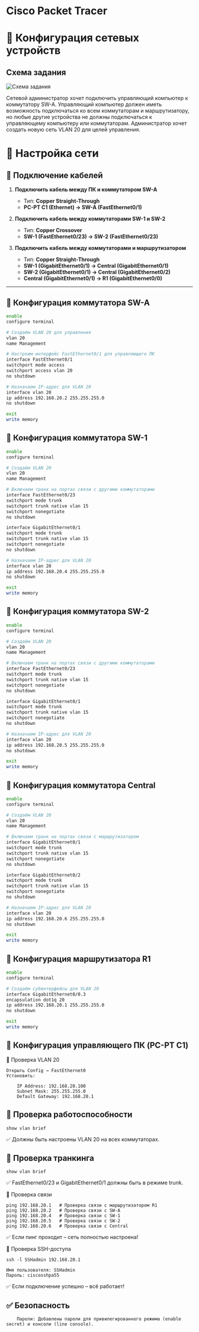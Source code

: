 # Cisco Packet Tracer 
# 📡 Конфигурация сетевых устройств
## Схема задания
![Схема задания](https://github.com/vit81g/Cybersecurity_HSE/blob/main/HomeWorks/Network%20and%20System%20Security/HW20/map.jpg)

Сетевой администратор хочет подключить управляющий компьютер к коммутатору SW-A. Управляющий компьютер должен иметь возможность подключаться ко всем коммутаторам и маршрутизатору, но любые другие  устройства не должны подключаться к управляющему компьютеру или коммутаторам. Администратор хочет создать новую сеть VLAN 20 для целей управления.

# 📌 Настройка сети

## **🔹 Подключение кабелей**
1. **Подключить кабель между ПК и коммутатором SW-A**  
   - Тип: **Copper Straight-Through**  
   - **PC-PT C1 (Ethernet) → SW-A (FastEthernet0/1)**  

2. **Подключить кабель между коммутаторами SW-1 и SW-2**  
   - Тип: **Copper Crossover**  
   - **SW-1 (FastEthernet0/23) → SW-2 (FastEthernet0/23)**  

3. **Подключить кабель между коммутаторами и маршрутизатором**  
   - Тип: **Copper Straight-Through**  
   - **SW-1 (GigabitEthernet0/1) → Central (GigabitEthernet0/1)**  
   - **SW-2 (GigabitEthernet0/1) → Central (GigabitEthernet0/2)**  
   - **Central (GigabitEthernet0/1) → R1 (GigabitEthernet0/0)**  

---

## **🔹 Конфигурация коммутатора SW-A**
```bash
enable
configure terminal

# Создаём VLAN 20 для управления
vlan 20
name Management

# Настроим интерфейс FastEthernet0/1 для управляющего ПК
interface FastEthernet0/1
switchport mode access
switchport access vlan 20
no shutdown

# Назначаем IP-адрес для VLAN 20
interface vlan 20
ip address 192.168.20.2 255.255.255.0
no shutdown

exit
write memory
```

## **🔹 Конфигурация коммутатора SW-1**
```bash
enable
configure terminal

# Создаём VLAN 20
vlan 20
name Management

# Включаем транк на портах связи с другими коммутаторами
interface FastEthernet0/23
switchport mode trunk
switchport trunk native vlan 15
switchport nonegotiate
no shutdown

interface GigabitEthernet0/1
switchport mode trunk
switchport trunk native vlan 15
switchport nonegotiate
no shutdown

# Назначаем IP-адрес для VLAN 20
interface vlan 20
ip address 192.168.20.4 255.255.255.0
no shutdown

exit
write memory
```

## **🔹 Конфигурация коммутатора SW-2**
```bash
enable
configure terminal

# Создаём VLAN 20
vlan 20
name Management

# Включаем транк на портах связи с другими коммутаторами
interface FastEthernet0/23
switchport mode trunk
switchport trunk native vlan 15
switchport nonegotiate
no shutdown

interface GigabitEthernet0/1
switchport mode trunk
switchport trunk native vlan 15
switchport nonegotiate
no shutdown

# Назначаем IP-адрес для VLAN 20
interface vlan 20
ip address 192.168.20.5 255.255.255.0
no shutdown

exit
write memory

```

## **🔹 Конфигурация коммутатора Central**
```bash
enable
configure terminal

# Создаём VLAN 20
vlan 20
name Management

# Включаем транк на портах связи с маршрутизатором
interface GigabitEthernet0/1
switchport mode trunk
switchport trunk native vlan 15
switchport nonegotiate
no shutdown

interface GigabitEthernet0/2
switchport mode trunk
switchport trunk native vlan 15
switchport nonegotiate
no shutdown

# Назначаем IP-адрес для VLAN 20
interface vlan 20
ip address 192.168.20.6 255.255.255.0
no shutdown

exit
write memory

```


## **🔹 Конфигурация маршрутизатора R1**
```bash
enable
configure terminal

# Создаём субинтерфейсы для VLAN 20
interface GigabitEthernet0/0.3
encapsulation dot1q 20
ip address 192.168.20.1 255.255.255.0
no shutdown

exit
write memory

```

## **🔹 Конфигурация управляющего ПК (PC-PT C1)**
📌 Проверка VLAN 20
```plaintext
Открыть Config → FastEthernet0
Установить:

    IP Address: 192.168.20.100
    Subnet Mask: 255.255.255.0
    Default Gateway: 192.168.20.1
```

## **🔹 Проверка работоспособности**
```plaintext
show vlan brief
```
✅ Должны быть настроены VLAN 20 на всех коммутаторах.

## **🔹 Проверка транкинга**
```plaintext
show vlan brief
```
✅ FastEthernet0/23 и GigabitEthernet0/1 должны быть в режиме trunk.

📌 Проверка связи
```plaintext
ping 192.168.20.1   # Проверка связи с маршрутизатором R1
ping 192.168.20.2   # Проверка связи с SW-A
ping 192.168.20.4   # Проверка связи с SW-1
ping 192.168.20.5   # Проверка связи с SW-2
ping 192.168.20.6   # Проверка связи с Central
```
✅ Если пинг проходит – сеть полностью настроена!

📌 Проверка SSH-доступа
```plaintext
ssh -l SSHadmin 192.168.20.1
```
    Имя пользователя: SSHadmin
    Пароль: ciscosshpa55

✅ Если подключение успешно – всё работает!


## ✅ Безопасность
```plaintext
    Пароли: Добавлены пароли для привилегированного режима (enable secret) и консоли (line console).
```
